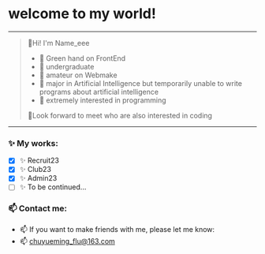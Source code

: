 # welcome to my world!
---
> 👋Hi! I'm Name_eee
> - 🌱 Green hand on FrontEnd
> - 🌱 undergraduate
> - 🌱 amateur on Webmake
> - 🌱 major in Artificial Intelligence but temporarily unable to write programs about artificial intelligence
> - 🌱 extremely interested in programming
>   
> 👀Look forward to meet who are also interested in coding
---
### ✨ My works:
- [x] ✨ Recruit23
- [x] ✨ Club23
- [x] ✨ Admin23
- [ ] ✨ To be continued...

### 📫 Contact me:
- 📫 If you want to make friends with me, please let me know:
- 📫 chuyueming_flu@163.com

